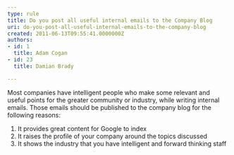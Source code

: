 ```yaml
---
type: rule
title: Do you post all useful internal emails to the Company Blog
uri: do-you-post-all-useful-internal-emails-to-the-company-blog
created: 2011-06-13T09:55:41.0000000Z
authors:
- id: 1
  title: Adam Cogan
- id: 23
  title: Damian Brady

---
```


 Most companies have intelligent people who make some relevant and useful points for the greater community or industry, while writing internal emails. Those emails should be published to the company blog for the following reasons:<br> 
1. It provides great content for Google to index
2. It raises the profile of your company around the topics discussed
3. It shows the industry that you have intelligent and forward thinking staff


